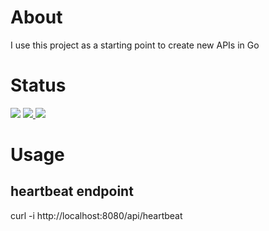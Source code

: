 # About
I use this project as a starting point to create new APIs in Go

# Status

<img src="https://travis-ci.com/apiglue/api-template-go.svg?branch=master" /> <img src="https://goreportcard.com/badge/github.com/apiglue/api-template-go" /><a href="https://codecov.io/gh/apiglue/api-template-go"> <img src="https://codecov.io/gh/apiglue/api-template-go/branch/master/graph/badge.svg" /></a>

# Usage

## heartbeat endpoint
curl -i http://localhost:8080/api/heartbeat


